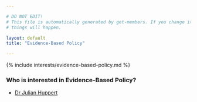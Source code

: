 ```yaml
---

# DO NOT EDIT!
# This file is automatically generated by get-members. If you change it, bad
# things will happen.

layout: default
title: "Evidence-Based Policy"

---
```


{% include interests/evidence-based-policy.md %}

### Who is interested in Evidence-Based Policy?


* [Dr Julian Huppert](/members/dr-julian-huppert.html)

